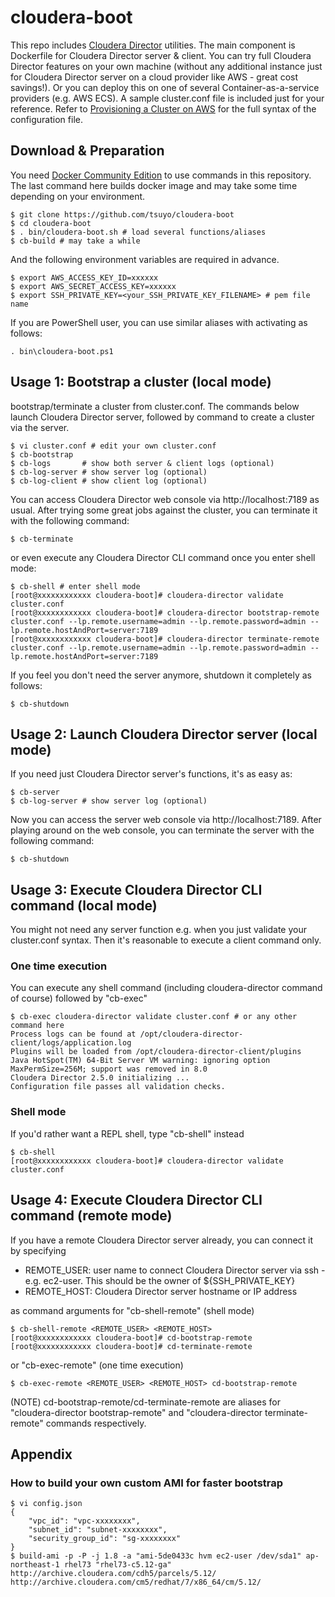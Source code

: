 # cloudera-boot
This repo includes [Cloudera Director][1] utilities. The main component is Dockerfile for Cloudera Director server & client. You can try full Cloudera Director features on your own machine (without any additional instance just for Cloudera Director server on a cloud provider like AWS - great cost savings!). Or you can deploy this on one of several Container-as-a-service providers (e.g. AWS ECS). A sample cluster.conf file is included just for your reference. Refer to [Provisioning a Cluster on AWS][2] for the full syntax of the configuration file.

## Download & Preparation
You need [Docker Community Edition][3] to use commands in this repository. The last command here builds docker image and may take some time depending on your environment.
```
$ git clone https://github.com/tsuyo/cloudera-boot
$ cd cloudera-boot
$ . bin/cloudera-boot.sh # load several functions/aliases
$ cb-build # may take a while
```
And the following environment variables are required in advance.
```
$ export AWS_ACCESS_KEY_ID=xxxxxx
$ export AWS_SECRET_ACCESS_KEY=xxxxxx
$ export SSH_PRIVATE_KEY=<your_SSH_PRIVATE_KEY_FILENAME> # pem file name
```

If you are PowerShell user, you can use similar aliases with activating as follows:

```
. bin\cloudera-boot.ps1
```


## Usage 1: Bootstrap a cluster (local mode)
bootstrap/terminate a cluster from cluster.conf. The commands below launch Cloudera Director server, followed by command to create a cluster via the server.
```
$ vi cluster.conf # edit your own cluster.conf
$ cb-bootstrap
$ cb-logs       # show both server & client logs (optional)
$ cb-log-server # show server log (optional)
$ cb-log-client # show client log (optional)
```
You can access Cloudera Director web console via http://localhost:7189 as usual. After trying some great jobs against the cluster, you can terminate it with the following command:
```
$ cb-terminate
```
or even execute any Cloudera Director CLI command once you enter shell mode:
```
$ cb-shell # enter shell mode
[root@xxxxxxxxxxxx cloudera-boot]# cloudera-director validate cluster.conf
[root@xxxxxxxxxxxx cloudera-boot]# cloudera-director bootstrap-remote cluster.conf --lp.remote.username=admin --lp.remote.password=admin --lp.remote.hostAndPort=server:7189
[root@xxxxxxxxxxxx cloudera-boot]# cloudera-director terminate-remote cluster.conf --lp.remote.username=admin --lp.remote.password=admin --lp.remote.hostAndPort=server:7189
```
If you feel you don't need the server anymore, shutdown it completely as follows:
```
$ cb-shutdown
```

## Usage 2: Launch Cloudera Director server (local mode)
If you need just Cloudera Director server's functions, it's as easy as:
```
$ cb-server
$ cb-log-server # show server log (optional)
```
Now you can access the server web console via http://localhost:7189. After playing around on the web console, you can terminate the server with the following command:
```
$ cb-shutdown
```

## Usage 3: Execute Cloudera Director CLI command (local mode)
You might not need any server function e.g. when you just validate your cluster.conf syntax. Then it's reasonable to execute a client command only.

### One time execution
You can execute any shell command (including cloudera-director command of course) followed by "cb-exec"
```
$ cb-exec cloudera-director validate cluster.conf # or any other command here
Process logs can be found at /opt/cloudera-director-client/logs/application.log
Plugins will be loaded from /opt/cloudera-director-client/plugins
Java HotSpot(TM) 64-Bit Server VM warning: ignoring option MaxPermSize=256M; support was removed in 8.0
Cloudera Director 2.5.0 initializing ...
Configuration file passes all validation checks.
```

### Shell mode
If you'd rather want a REPL shell, type "cb-shell" instead
```
$ cb-shell
[root@xxxxxxxxxxxx cloudera-boot]# cloudera-director validate cluster.conf
```

## Usage 4: Execute Cloudera Director CLI command (remote mode)
If you have a remote Cloudera Director server already, you can connect it by specifying
- REMOTE_USER: user name to connect Cloudera Director server via ssh - e.g. ec2-user. This should be the owner of ${SSH_PRIVATE_KEY}
- REMOTE_HOST: Cloudera Director server hostname or IP address

as command arguments for "cb-shell-remote" (shell mode)
```
$ cb-shell-remote <REMOTE_USER> <REMOTE_HOST>
[root@xxxxxxxxxxxx cloudera-boot]# cd-bootstrap-remote
[root@xxxxxxxxxxxx cloudera-boot]# cd-terminate-remote
```
or "cb-exec-remote" (one time execution)
```
$ cb-exec-remote <REMOTE_USER> <REMOTE_HOST> cd-bootstrap-remote
```
(NOTE) cd-bootstrap-remote/cd-terminate-remote are aliases for "cloudera-director bootstrap-remote" and "cloudera-director terminate-remote" commands respectively.

## Appendix
### How to build your own custom AMI for faster bootstrap
```
$ vi config.json
{
    "vpc_id": "vpc-xxxxxxxx",
    "subnet_id": "subnet-xxxxxxxx",
    "security_group_id": "sg-xxxxxxxx"
}
$ build-ami -p -P -j 1.8 -a "ami-5de0433c hvm ec2-user /dev/sda1" ap-northeast-1 rhel73 "rhel73-c5.12-ga" http://archive.cloudera.com/cdh5/parcels/5.12/ http://archive.cloudera.com/cm5/redhat/7/x86_64/cm/5.12/
```

[1]: http://www.cloudera.com/documentation/director/latest/topics/director_intro.html
[2]: http://www.cloudera.com/documentation/director/latest/topics/director_deployment_modify_config_file.html
[3]: https://www.docker.com/get-docker
